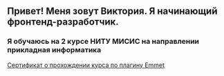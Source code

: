 ## Привет! Меня зовут Виктория. Я начинающий фронтенд-разработчик.  
### Я обучаюсь на 2 курсе НИТУ МИСИС на направлении **прикладная информатика**
[Сертификат о прохождении курса по плагину Emmet](https://stepik.org/certificate/d915e1b679f2867510ad5ec1858e739e7c8159c3.pdf)
